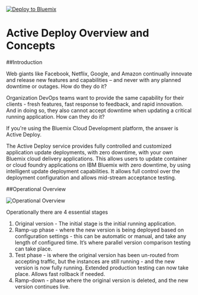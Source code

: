 [![Deploy to Bluemix](https://bluemix.net/deploy/button.png)](https://bluemix.net/deploy?repository=https://github.com/IBM-Bluemix/active-deploy-lab)

# Active Deploy Overview and Concepts

##Introduction

Web giants like Facebook, Netflix, Google, and Amazon continually innovate and release new features and capabilities – and never with any planned downtime or outages.
How do they do it?

Organization DevOps teams want to provide the same capability for their clients - fresh features, fast response to feedback, and rapid innovation. And in doing so, they also cannot accept downtime when updating a critical running application.
How can they do it?

If you're using the Bluemix Cloud Development platform, the answer is Active Deploy.

The Active Deploy service provides fully controlled and customized application update deployments, with zero downtime, with your own Bluemix cloud delivery applications. This allows users to update container or cloud foundry applications on IBM Bluemix with zero downtime, by using intelligent update deployment capabilities. It allows full control over the deployment configuration and allows mid-stream acceptance testing.

##Operational Overview
 
![Operational Overview](https://github.com/IBM-Bluemix/active-deploy/tree/master/labs/operational-overview-image1.png)

Operationally there are 4 essential stages

1. Original version - The initial stage is the initial running application.
2. Ramp-up phase - where the new version is being deployed based on configuration settings - this can be automatic or manual, and take any length of configured time. It’s where parallel version comparison testing can take place.
3. Test phase - is where the original version has been un-routed from accepting traffic, but the instances are still running - and the new version is now fully running. Extended production testing can now take place. Allows fast rollback if needed.
4. Ramp-down - phase where the original version is deleted, and the new version continues live.
